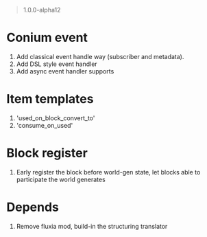 > 1.0.0-alpha12

# Conium event
1. Add classical event handle way (subscriber and metadata).
2. Add DSL style event handler
3. Add async event handler supports

# Item templates
1. 'used_on_block_convert_to'
2. 'consume_on_used'

# Block register
1. Early register the block before world-gen state, let blocks able to participate the world generates

# Depends
1. Remove fluxia mod, build-in the structuring translator